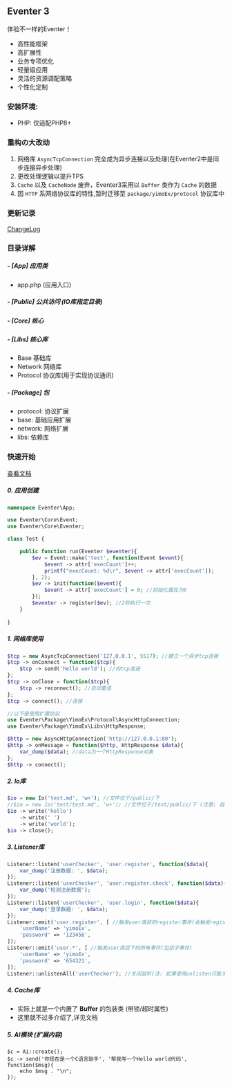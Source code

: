 ## Eventer 3

体验不一样的Eventer！

- 高性能框架
- 高扩展性
- 业务专项优化
- 轻量级应用
- 灵活的资源调配策略
- 个性化定制



### 安装环境:

- PHP: 仅适配PHP8+



### 重构の大改动

1. 网络库 `AsyncTcpConnection` 完全成为异步连接以及处理(在Eventer2中是同步连接异步处理)
2. 更改处理逻辑以提升TPS
3. `Cache` 以及 `CacheNode` 废弃，Eventer3采用以 `Buffer` 类作为 `Cache` 的数据
4. 因 `HTTP` 系网络协议库的特性,暂时迁移至 `package/yimoEx/protocol` 协议库中



### 更新记录
[ChangeLog](CHANGELOG.md)



### 目录详解

##### - [App] 应用类

- app.php (应用入口)

##### - [Public] 公共访问 (IO库指定目录)

##### - [Core] 核心

##### - [Libs] 核心库

 - Base 基础库
 - Network 网络库
 - Protocol 协议库(用于实现协议通讯)

##### - [Package] 包

- protocol: 协议扩展
- base: 基础应用扩展
- network: 网络扩展
- libs: 依赖库



### 快速开始

[查看文档](FUNCTIONS.md)

##### 0. 应用创建

```PHP
namespace Eventer\App;

use Eventer\Core\Event;
use Eventer\Core\Eventer;

class Test {

    public function run(Eventer $eventer){
    	$ev = Event::make('test', function(Event $event){
			$event -> attr['execCount']++;
        	printf("execCount: %d\r", $event -> attr['execCount']);
    	}, 2);
    	$ev -> init(function($event){
        	$event -> attr['execCount'] = 0; //初始化属性为0
    	});
    	$eventer -> register($ev); //2秒执行一次
    }
 
}
```

##### 1. 网络库使用

```PHP
$tcp = new AsyncTcpConnection('127.0.0.1', 5517); //建立一个异步tcp连接
$tcp -> onConnect = function($tcp){
	$tcp -> send('hello world'); //向tcp发送
};
$tcp -> onClose = function($tcp){
	$tcp -> reconnect(); //自动重连
};
$tcp -> connect(); //连接

//以下是使用扩展协议
use Eventer\Package\YimoEx\Protocol\AsyncHttpConnection;
use Eventer\Package\YimoEx\Libs\HttpResponse;

$http = new AsyncHttpConnection('http://127.0.0.1:80');
$http -> onMessage = function($http, HttpResponse $data){
    var_dump($data); //data为一个HttpResponse对象
};
$http -> connect();
```

##### 2. Io库

```PHP
$io = new Io('test.md', 'w+'); //文件位于/public/下
//$io = new Io('test/test.md', 'w+'); //文件位于/test/public/下 (注意: 自动创建目录的功能仅单层)
$io -> write('hello')
    -> write(' ')
    -> write('world');
$io -> close();
```

##### 3. Listener库

```PHP
Listener::listen('userChecker', 'user.register', function($data){
    var_dump('注册数据: ', $data);
});
Listener::listen('userChecker', 'user.register.check', function($data){
    var_dump('检测注册数据');
});
Listener::listen('userChecker', 'user.login', function($data){
    var_dump('登录数据: ', $data);
});
Listener::emit('user.register', [ //触发user类目的register事件(会触发register类目下的所有事件,比如以上监听的check事件)
    'userName' => 'yimoEx',
    'password' => '123456',
]);
Listener::emit('user.*', [ //触发user类目下的所有事件(包括子事件)
    'userName' => 'yimoEx',
    'password' => '654321',
]);
Listener::unlistenAll('userChecker'); //关闭监听(注: 如果使用unlisten只能关闭一个userChecker)
```

##### 4. Cache库

- 实际上就是一个内置了 **Buffer** 的包装类 (带锁/超时属性)
- 这里就不过多介绍了,详见文档

##### 5. AI模块 (扩展内容)
```
$c = Ai::create();
$c -> send('你现在是一个C语言助手', '帮我写一个Hello world代码', function($msg){
    echo $msg . "\n";
});
```

